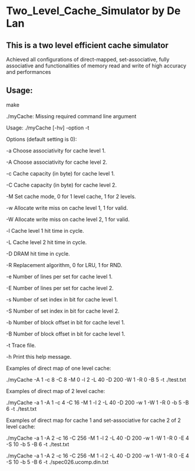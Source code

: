 # Two_Level_Cache_Simulator by De Lan

## This is a two level efficient cache simulator

Achieved all configurations of direct-mapped, set-associative, fully associative and functionalities of memory read and write of high accuracy and performances

## Usage:

make

./myCache: Missing required command line argument

Usage: ./myCache [-hv] -option  <num>  -t <file>
  
Options (default setting is 0):

  -a <num>   Choose associativity for cache level 1.
  
  -A <num>   Choose associativity for cache level 2.
  
  -c <num>   Cache capacity (in byte) for cache level 1.
  
  -C <num>   Cache capacity (in byte) for cache level 2.
  
  -M <num>   Set cache mode, 0 for 1 level cache, 1 for 2 levels.
  
  -w <num>   Allocate write miss on cache level 1, 1 for valid.
  
  -W <num>   Allocate write miss on cache level 2, 1 for valid.
  
  -l <num>   Cache level 1 hit time in cycle.
  
  -L <num>   Cache level 2 hit time in cycle.
  
  -D <num>   DRAM hit time in cycle.
  
  -R <num>   Replacement algorithm, 0 for LRU, 1 for RND.
  
  -e <num>   Number of lines per set for cache level 1.
  
  -E <num>   Number of lines per set for cache level 2.
  
  -s <num>   Number of set index in bit for cache level 1.
  
  -S <num>   Number of set index in bit for cache level 2.
  
  -b <num>   Number of block offset in bit for cache level 1.
  
  -B <num>   Number of block offset in bit for cache level 1.
  
  -t <file>  Trace file.
  
  -h         Print this help message.

Examples of direct map of one level cache:

  ./myCache  -A 1 -c 8 -C 8 -M 0 -l 2 -L 40 -D 200 -W 1 -R 0 -B 5 -t ./test.txt

Examples of direct map of 2 level cache:

  ./myCache  -a 1 -A 1 -c 4 -C 16 -M 1 -l 2 -L 40 -D 200 -w 1 -W 1 -R 0 -b 5 -B 6 -t ./test.txt

Examples of direct map for cache 1 and set-associative for cache 2 of 2 level cache:

  ./myCache  -a 1 -A 2 -c 16 -C 256 -M 1 -l 2 -L 40 -D 200 -w 1 -W 1 -R 0 -E 4 -S 10 -b 5 -B 6 -t ./test.txt
  
  ./myCache  -a 1 -A 2 -c 16 -C 256 -M 1 -l 2 -L 40 -D 200 -w 1 -W 1 -R 0 -E 4 -S 10 -b 5 -B 6 -t ./spec026.ucomp.din.txt
